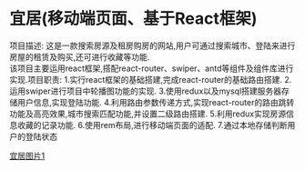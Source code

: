 # 宜居(移动端页面、基于React框架)
项目描述:
        这是一款搜索房源及租房购房的网站,​用户可通过搜索城市、登陆来进行房屋的租赁及购买,还可进行收藏等功能.  
        该项目主要运用react框架,搭配react-router、swiper、antd等组件及组件库进行实现.
​
项目职责:
1.实行react框架的基础搭建,完成react-router的基础路由搭建.
2.运用swiper进行项目中轮播图功能的实现.
3.使用redux以及mysql搭建服务器存储用户信息,实现登陆功能.
4.利用路由参数传递方式,实现react-router的路由跳转功能及高亮效果,城市搜索匹配功能,并设置二级路由搭建.
5.利用redux实现房源信息收藏的记录功能.
6.使用rem布局,进行移动端页面的适配.
7.通过本地存储判断用户的登陆状态

[宜居图片1](https://graph.baidu.com/resource/101e23dd0da49b51a4e3b01554013557.jpg)
